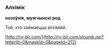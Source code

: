 ### Алхімік
**назоўнік, мужчынскі род**

Той, хто займаецца алхіміяй.

<a rel="author">[http://rv-blr.com/](http://rv-blr.com/slounik.jsp?letterId=0&maskId=0&pageId=212)</a>
